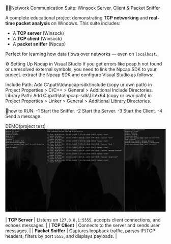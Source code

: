 🕵️‍♂️Network Communication Suite: Winsock Server, Client & Packet Sniffer

A complete educational project demonstrating **TCP networking** and **real-time packet analysis** on Windows. This suite includes:
-  A **TCP server** (Winsock)
-  A **TCP client** (Winsock)
-  A **packet sniffer** (Npcap)

Perfect for learning how data flows over networks — even on `localhost`.

⚙️ Setting Up Npcap in Visual Studio
If you get errors like pcap.h not found or unresolved external symbols, you need to link the Npcap SDK to your project. extract the Npcap SDK and configure Visual Studio as follows:

Include Path: Add C:\path\to\npcap-sdk\Include (copy ur own path) in Project Properties > C/C++ > General > Additional Include Directories.<br/>
Library Path: Add C:\path\to\npcap-sdk\Lib\x64 (copy ur own path) in Project Properties > Linker > General > Additional Library Directories.

🛑how to RUN:
-1 Start the Sniffer.
-2 Start the Server.
-3 Start the Client.
-4 Send a message.


DEMO(project test)
![Image Alt](https://github.com/zx9-x/Packet-Sniffer/blob/1e186e8ec10514967469f0cf60b019159bc5e4ee/Packet%20Sniffer/test.png)

| **TCP Server** | Listens on `127.0.0.1:5555`, accepts client connections, and echoes messages. |
| **TCP Client** | Connects to the server and sends user messages. |
| **Packet Sniffer** | Captures loopback traffic, parses IP/TCP headers, filters by port `5555`, and displays payloads. |

